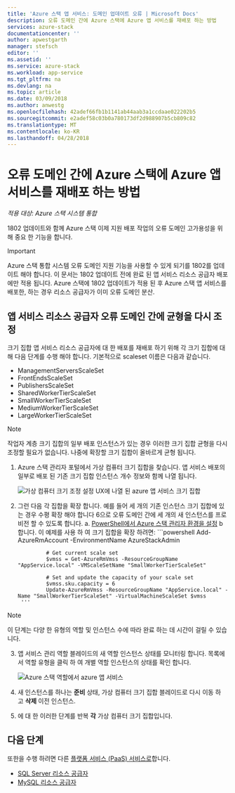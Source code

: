 ```yaml
---
title: 'Azure 스택 앱 서비스: 도메인 업데이트 오류 | Microsoft Docs'
description: 오류 도메인 간에 Azure 스택에 Azure 앱 서비스를 재배포 하는 방법
services: azure-stack
documentationcenter: ''
author: apwestgarth
manager: stefsch
editor: ''
ms.assetid: ''
ms.service: azure-stack
ms.workload: app-service
ms.tgt_pltfrm: na
ms.devlang: na
ms.topic: article
ms.date: 03/09/2018
ms.author: anwestg
ms.openlocfilehash: 42adef66fb1b1141ab44aab3a1ccdaae022202b5
ms.sourcegitcommit: e2adef58c03b0a780173df2d988907b5cb809c82
ms.translationtype: MT
ms.contentlocale: ko-KR
ms.lasthandoff: 04/28/2018
---
```

# <a name="how-to-redistribute-azure-app-service-on-azure-stack-across-fault-domains"></a>오류 도메인 간에 Azure 스택에 Azure 앱 서비스를 재배포 하는 방법

*적용 대상: Azure 스택 시스템 통합*

1802 업데이트와 함께 Azure 스택 이제 지원 배포 작업의 오류 도메인 고가용성을 위해 중요 한 기능을 합니다.

> [!IMPORTANT]
> Azure 스택 통합 시스템 오류 도메인 지원 기능을 사용할 수 있게 되기를 1802를 업데이트 해야 합니다.  이 문서는 1802 업데이트 전에 완료 된 앱 서비스 리소스 공급자 배포에만 적용 됩니다.  Azure 스택에 1802 업데이트가 적용 된 후 Azure 스택 앱 서비스를 배포한, 하는 경우 리소스 공급자가 이미 오류 도메인 분산.
>
>

## <a name="rebalance-an-app-service-resource-provider-across-fault-domains"></a>앱 서비스 리소스 공급자 오류 도메인 간에 균형을 다시 조정

크기 집합 앱 서비스 리소스 공급자에 대 한 배포를 재배포 하기 위해 각 크기 집합에 대해 다음 단계를 수행 해야 합니다.  기본적으로 scaleset 이름은 다음과 같습니다.

* ManagementServersScaleSet
* FrontEndsScaleSet
* PublishersScaleSet
* SharedWorkerTierScaleSet
* SmallWorkerTierScaleSet
* MediumWorkerTierScaleSet
* LargeWorkerTierScaleSet

> [!NOTE]
> 작업자 계층 크기 집합의 일부 배포 인스턴스가 있는 경우 이러한 크기 집합 균형을 다시 조정할 필요가 없습니다.  나중에 확장할 크기 집합이 올바르게 균형 됩니다.
>
>

1. Azure 스택 관리자 포털에서 가상 컴퓨터 크기 집합을 찾습니다.  앱 서비스 배포의 일부로 배포 된 기존 크기 집합 인스턴스 개수 정보와 함께 나열 됩니다.

    ![가상 컴퓨터 크기 조정 설정 UX에 나열 된 azure 앱 서비스 크기 집합][1]

2. 그런 다음 각 집합을 확장 합니다.  예를 들어 세 개의 기존 인스턴스 크기 집합에 있는 경우 수평 확장 해야 합니다 6으로 오류 도메인 간에 세 개의 새 인스턴스를 프로 비전 할 수 있도록 합니다.
    a. [PowerShell에서 Azure 스택 관리자 환경을 설정](azure-stack-powershell-configure-admin.md) b 합니다. 이 예제를 사용 하 여 크기 집합을 확장 하려면:
        ```powershell
                Add-AzureRmAccount -EnvironmentName AzureStackAdmin 

                # Get current scale set
                $vmss = Get-AzureRmVmss -ResourceGroupName "AppService.local" -VMScaleSetName "SmallWorkerTierScaleSet"

                # Set and update the capacity of your scale set
                $vmss.sku.capacity = 6
                Update-AzureRmVmss -ResourceGroupName "AppService.local" -Name "SmallWorkerTierScaleSet" -VirtualMachineScaleSet $vmss
        '''
> [!NOTE]
> 이 단계는 다양 한 유형의 역할 및 인스턴스 수에 따라 완료 하는 데 시간이 걸릴 수 있습니다.
>
>

3. 앱 서비스 관리 역할 블레이드의 새 역할 인스턴스 상태를 모니터링 합니다.  목록에서 역할 유형을 클릭 하 여 개별 역할 인스턴스의 상태를 확인 합니다.

    ![Azure 스택 역할에서 azure 앱 서비스][2]

4. 새 인스턴스를 하나는 **준비** 상태, 가상 컴퓨터 크기 집합 블레이드로 다시 이동 하 고 **삭제** 이전 인스턴스.

5. 에 대 한 이러한 단계를 반복 **각** 가상 컴퓨터 크기 집합입니다.

## <a name="next-steps"></a>다음 단계

또한을 수행 하려면 다른 [플랫폼 서비스 (PaaS) 서비스로](azure-stack-tools-paas-services.md)합니다.

* [SQL Server 리소스 공급자](azure-stack-sql-resource-provider-deploy.md)
* [MySQL 리소스 공급자](azure-stack-mysql-resource-provider-deploy.md)

<!--Image references-->
[1]: ./media/azure-stack-app-service-fault-domain-update/app-service-scale-sets.png
[2]: ./media/azure-stack-app-service-fault-domain-update/app-service-roles.png
